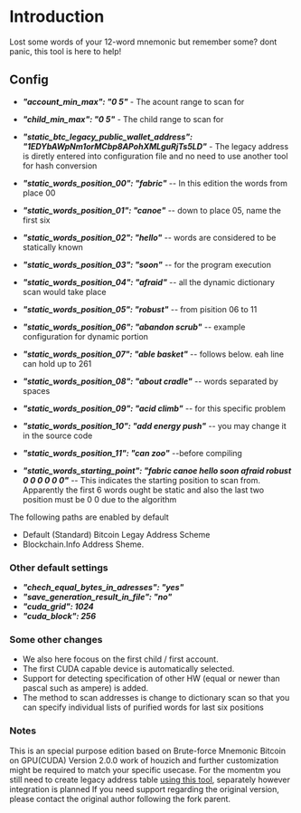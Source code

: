# Introduction
Lost some words of your 12-word mnemonic but remember some? dont panic, this tool is here to help!

## Config
* ***"account_min_max": "0 5"*** - The acount range to scan for
* ***"child_min_max": "0 5"*** - The child range to scan for
* ***"static_btc_legacy_public_wallet_address": "1EDYbAWpNm1orMCbp8APohXMLguRjTs5LD"*** - The legacy address is diretly entered into configuration file and no need to use another tool for hash conversion 
* ***"static_words_position_00": "fabric"***  -- In this edition the words from place 00
* ***"static_words_position_01": "canoe"***   -- down to place 05, name the first six
* ***"static_words_position_02": "hello"***   -- words are considered to be statically known
* ***"static_words_position_03": "soon"***    -- for the program execution
* ***"static_words_position_04": "afraid"***  -- all the dynamic dictionary scan would take place
* ***"static_words_position_05": "robust"***  -- from pisition 06 to 11 
* ***"static_words_position_06": "abandon scrub"*** -- example configuration for dynamic portion 
* ***"static_words_position_07": "able basket"*** -- follows below. eah line can hold up to 261 
* ***"static_words_position_08": "about cradle"*** -- words separated by spaces
* ***"static_words_position_09": "acid climb"*** -- for this specific problem
* ***"static_words_position_10": "add energy push"*** -- you may change it in the source code 
* ***"static_words_position_11": "can zoo"*** --before compiling

* ***"static_words_starting_point": "fabric canoe hello soon afraid robust 0 0 0 0 0 0"*** -- This indicates the starting position to scan from. Apparently the first 6 words ought be static and also the last two position must be 0 0 due to the algorithm
   
The following paths are enabled by default
* Default (Standard) Bitcoin Legay Address Scheme 
* Blockchain.Info Address Sheme.  
### Other default settings
* ***"chech_equal_bytes_in_adresses": "yes"*** 
* ***"save_generation_result_in_file": "no"***
* ***"cuda_grid": 1024*** 
* ***"cuda_block": 256*** 

### Some other changes
* We also here focous on the first child / first account.
* The first CUDA capable device is automatically selected.
* Support for detecting specification of other HW (equal or newer than pascal such as ampere) is added.
* The method to scan addresses is change to dictionary scan so that you can specify individual lists of purified words for last six positions

  
### Notes
This is an special purpose edition based on  Brute-force Mnemonic Bitcoin on GPU(CUDA) Version 2.0.0 work of houzich and further customization might be required to match your specific usecase.
For the momentm you still need to create legacy address table [using this tool](https://github.com/Houzich/Convert-Addresses-To-Hash160-For-Brute-Force), separately however integration is planned
If you need support regarding the original version, please contact the original author following the fork parent.
